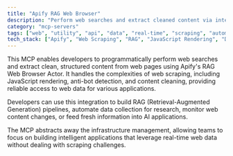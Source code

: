 ```yaml
---
title: "Apify RAG Web Browser"
description: "Perform web searches and extract cleaned content via integration with Apify's RAG Web Browser Actor."
category: "mcp-servers"
tags: ["web", "utility", "api", "data", "real-time", "scraping", "automation", "RAG"]
tech_stack: ["Apify", "Web Scraping", "RAG", "JavaScript Rendering", "Data Extraction", "API Integration"]
---
```


This MCP enables developers to programmatically perform web searches and extract clean, structured content from web pages using Apify's RAG Web Browser Actor. It handles the complexities of web scraping, including JavaScript rendering, anti-bot detection, and content cleaning, providing reliable access to web data for various applications.

Developers can use this integration to build RAG (Retrieval-Augmented Generation) pipelines, automate data collection for research, monitor web content changes, or feed fresh information into AI applications. 

The MCP abstracts away the infrastructure management, allowing teams to focus on building intelligent applications that leverage real-time web data without dealing with scraping challenges.